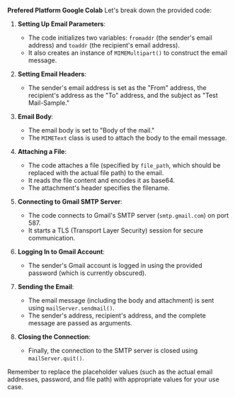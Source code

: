 **Prefered Platform Google Colab**
Let's break down the provided code:

1. **Setting Up Email Parameters**:
   - The code initializes two variables: `fromaddr` (the sender's email address) and `toaddr` (the recipient's email address).
   - It also creates an instance of `MIMEMultipart()` to construct the email message.

2. **Setting Email Headers**:
   - The sender's email address is set as the "From" address, the recipient's address as the "To" address, and the subject as "Test Mail-Sample."

3. **Email Body**:
   - The email body is set to "Body of the mail."
   - The `MIMEText` class is used to attach the body to the email message.

4. **Attaching a File**:
   - The code attaches a file (specified by `file_path`, which should be replaced with the actual file path) to the email.
   - It reads the file content and encodes it as base64.
   - The attachment's header specifies the filename.

5. **Connecting to Gmail SMTP Server**:
   - The code connects to Gmail's SMTP server (`smtp.gmail.com`) on port 587.
   - It starts a TLS (Transport Layer Security) session for secure communication.

6. **Logging In to Gmail Account**:
   - The sender's Gmail account is logged in using the provided password (which is currently obscured).

7. **Sending the Email**:
   - The email message (including the body and attachment) is sent using `mailServer.sendmail()`.
   - The sender's address, recipient's address, and the complete message are passed as arguments.

8. **Closing the Connection**:
   - Finally, the connection to the SMTP server is closed using `mailServer.quit()`.

Remember to replace the placeholder values (such as the actual email addresses, password, and file path) with appropriate values for your use case. 
